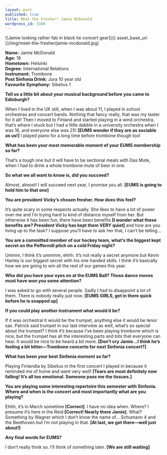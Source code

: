 ```yaml
---
layout: post
published: true
title: Meet the Fresher! Jamie McDonald
wordpress_id: 3100
---
```


![Jamie looking rather fab in black tie concert gear]({{ asset_base_uri }}/img/meet-the-fresher/jamie-mcdonald.jpg)

**Name:** Jamie McDonald<br>
**Age:** 18<br>
**Hometown:** Helsinki<br>
**Degree:** International Relations<br>
**Instrument:** Trombone<br>
**Post Sinfonia Drink:** Jura 10 year old<br>
**Favourite Symphony:** Sibelius 1


**Tell us a little bit about your musical background before you came to Edinburgh?**

When I lived in the UK still, when I was about 11, I played in school
orchestras and concert bands. Nothing that fancy really, that was my
taster for it all! Then I moved to Finland and started playing in a wind
orchestra, that&rsquo;s where I stuck but I had a little dabble in a
university orchestra when I was 16, and everyone else was 25!
**[EUMS wonder if they are as sociable as us!]** I played
piano for a long time before trombone though too!

**What has been your most memorable moment of your EUMS membership so
far?**

That&rsquo;s a tough one but it will have to be sectional meals with Das Mute, when I had to drink a whole trombone mute of beer in one.

**So what we all want to know is, did you succeed?**

Almost, almost! I will succeed next year, I promise you all. **[EUMS is going to hold him to that one]**

**You are president Vicky&rsquo;s chosen fresher. How does this feel?**

It&rsquo;s quite scary in some respects actually. She likes to have a lot of power over me and I&rsquo;m trying hard to kind of distance myself from her. But otherwise it has been fun, there have been benefits **[I wonder what these benefits are? President Vicky has kept them VERY quiet]** and how are you living up to the task? I suppose you&rsquo;ll have to ask her that, I can&rsquo;t be telling&hellip;

**You are a committed member of our hockey team, what&rsquo;s the biggest kept secret on the Peffermill pitch on a cold Friday night?**

Ummm, I think it&rsquo;s ummmm, ehhh. It&rsquo;s not really a secret anymore but Kevin Hanley is our biggest secret with his one handed skills. I think it&rsquo;s basically how we are going to win all the rest of our games this year.

**Who did you have your eyes on at the EUMS Ball? Those dance moves must have won you some attention?**

I was asked to go with several people. Sadly I had to disappoint a lot of them. There is nobody really just now. **[EUMS GIRLS, get in there quick before he is snapped up]**

**If you could play another instrument what would it be?**

If it was orchestral it would be the trumpet, anything else it would be tenor sax. Patrick said trumpet in our last interview as well, what&rsquo;s so special about the trumpet? I think it&rsquo;s because I&rsquo;ve been playing trombone which is nice, but the trumpet has all the interesting parts and bits that everyone can hear. It would be nice to be heard a bit more. **[Don&rsquo;t cry Jamie&hellip;I think he&rsquo;s feeling a bit bitter&mdash;Trombone concerto for next Sinfonia concert?]**

**What has been your best Sinfonia moment so far?**

Playing Finlandia by Sibelius in the first concert I played in because it reminded me of home and went very well! **[Tears are most definitely now falling! It&rsquo;s all too emotional. Someone pass me the tissues.]**

**You are playing some interesting repertoire this semester with Sinfonia. Where and when is the concert and most importantly what are you playing?**

Ehhh, it&rsquo;s in March sometime **[Correct]**. I have no idea when. Where? I presume it&rsquo;s here in the Reid **[Correct! Nearly there Jamie]**. What? Something by Wagner which I don&rsquo;t know the name of... Schumann 4 and the Beethoven but I&rsquo;m not playing in that. **[At last, we got there&mdash;well just about!]**

**Any final words for EUMS?**

I don&rsquo;t really think so. I&rsquo;ll think of something later. **[We are still waiting]**
